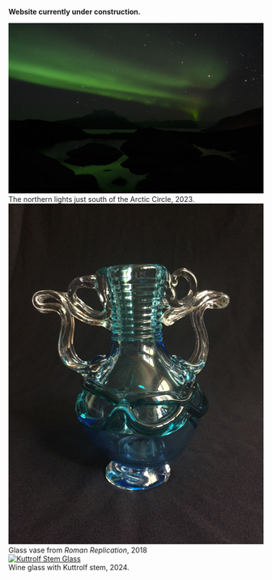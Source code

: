<b>Website currently under construction.</b>

<!-- GALLERY -->
<!-- see: -->
 <div class="responsive">
  <div class="gallery">
    <a target="_blank" href="static/assets/gallery/DSC_0129.JPG">
      <img src="static/assets/gallery/DSC_0129.JPG" alt="Northern Lights">
    </a>
    <div class="desc">The northern lights just south of the Arctic Circle, 2023.</div>
  </div>
</div>

<div class="responsive">
  <div class="gallery">
    <a target="_blank" href="static/assets/gallery/IMG_6469.JPG">
      <img src="static/assets/gallery/IMG_6469.JPG" alt="Glass vase">
    </a>
    <div class="desc">Glass vase from <i>Roman Replication</i>, 2018</div>
  </div>
</div>

<div class="responsive">
  <div class="gallery">
    <a target="_blank" href="static/assets/gallery/IMG_2095.jpeg">
      <img src="static/assets/gallery/IMG_2095.jpeg" alt="Kuttrolf Stem Glass">
    </a>
    <div class="desc">Wine glass with Kuttrolf stem, 2024.</div>
  </div>
</div>

<!--
<div class="responsive">
  <div class="gallery">
    <a target="_blank" href="img_mountains.jpg">
      <img src="img_mountains.jpg" alt="Mountains">
    </a>
    <div class="desc">Add a description of the image here</div>
  </div>
</div>

<div class="clearfix"></div> -->

<!-- END GALLERY -->

